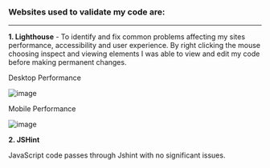 ### Websites used to validate my code are:
------------------------------------------------------


**1. Lighthouse** - To identify and fix common problems affecting my sites performance, accessibility and user experience. By right clicking the mouse choosing inspect and viewing elements I was able to view and edit my code before making permanent changes.  

Desktop Performance

![image](https://user-images.githubusercontent.com/80712910/125195937-d80daa00-e24f-11eb-9133-bdaf6999bfa6.png)


Mobile Performance

![image](https://user-images.githubusercontent.com/80712910/125196006-199e5500-e250-11eb-873f-871b43f3f303.png)

**2. JSHint**

JavaScript code passes through Jshint with no significant issues.